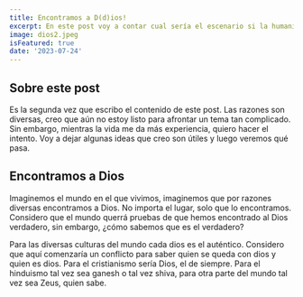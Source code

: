 ```yaml
---
title: Encontramos a D(d)ios!
excerpt: En este post voy a contar cual sería el escenario si la humanidad encontrara a D(d)ios. Quiero explorar todo lo que conllevaría tal descubrimiento en la sociedad en la que vivimos actualmente. 
image: dios2.jpeg
isFeatured: true
date: '2023-07-24'
---
```


## Sobre este post

Es la segunda vez que escribo el contenido de este post. Las razones son diversas, creo que aún no estoy listo para afrontar un tema tan complicado. Sin embargo, mientras la vida me da más experiencia, quiero hacer el intento. Voy a dejar algunas ideas que creo son útiles y luego veremos qué pasa. 

## Encontramos a Dios

Imaginemos el mundo en el que vivimos, imaginemos que por razones diversas encontramos a Dios. No importa el lugar, solo que lo encontramos. Considero que el mundo querrá pruebas de que hemos encontrado al Dios verdadero, sin embargo, ¿cómo sabemos que es el verdadero?

Para las diversas culturas del mundo cada dios es el auténtico. Considero que aquí comenzaría un conflicto para saber quien se queda con dios y quien es dios. Para el cristianismo sería Dios, el de siempre. Para el hinduismo tal vez sea ganesh o tal vez shiva, para otra parte del mundo tal vez sea Zeus, quien sabe. 